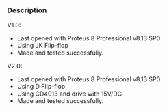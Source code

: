 ### Description

V1.0:
- Last opened with Proteus 8 Professional v8.13 SP0
- Using JK Flip-flop
- Made and tested successfully.

V2.0:
- Last opened with Proteus 8 Professional v8.13 SP0
- Using D Flip-flop
- Using CD4013 and drive with 15V/DC
- Made and tested successfully.


